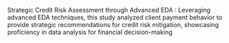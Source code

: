 Strategic Credit Risk Assessment through Advanced EDA : Leveraging advanced EDA techniques, this
study analyzed client payment behavior to provide strategic recommendations for credit risk mitigation,
showcasing proficiency in data analysis for financial decision-making

